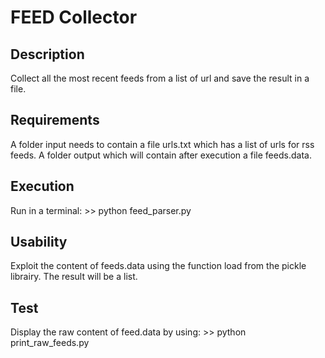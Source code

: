 # FEED Collector
## Description
Collect all the most recent feeds from a list of url and save the result in a file.
## Requirements
A folder input needs to contain a file urls.txt which has a list of urls for rss feeds.
A folder output which will contain after execution a file feeds.data.
## Execution
Run in a terminal:
\>> python feed_parser.py
## Usability
Exploit the content of feeds.data using the function load from the pickle librairy.
The result will be a list.
## Test
Display the raw content of feed.data by using:
\>> python print_raw_feeds.py
